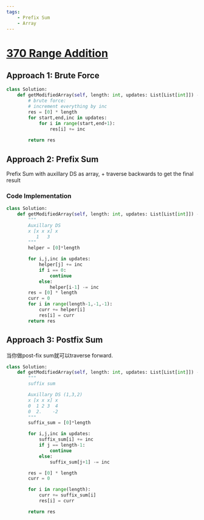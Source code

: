 ```yaml
---
tags:
    - Prefix Sum
    - Array
---
```


# [370 Range Addition](https://leetcode.com/problems/range-addition/description/)



## Approach 1: Brute Force

```python
class Solution:
    def getModifiedArray(self, length: int, updates: List[List[int]]) -> List[int]:
        # brute force:
        # increment everything by inc
        res = [0] * length
        for start,end,inc in updates:
            for i in range(start,end+1):
                res[i] += inc
        
        return res
```

## Approach 2: Prefix Sum

Prefix Sum with auxillary DS as array, + traverse backwards to get the final result

### Code Implementation

```python
class Solution:
    def getModifiedArray(self, length: int, updates: List[List[int]]) -> List[int]:        
        """
        Auxillary DS
        x [x x x] x
           1   3
        """
        helper = [0]*length

        for i,j,inc in updates:
            helper[j] += inc
            if i == 0:
                continue
            else:
                helper[i-1] -= inc
        res = [0] * length
        curr = 0
        for i in range(length-1,-1,-1):
            curr += helper[i]
            res[i] = curr
        return res
```

## Approach 3: Postfix Sum

当你做post-fix sum就可以traverse forward.

```python
class Solution:
    def getModifiedArray(self, length: int, updates: List[List[int]]) -> List[int]:        
        """
        suffix sum

        Auxillary DS (1,3,2)
        x [x x x] x
        0  1 2 3  4
        0  2.    -2
        """
        suffix_sum = [0]*length

        for i,j,inc in updates:
            suffix_sum[i] += inc
            if j == length-1:
                continue
            else:
                suffix_sum[j+1] -= inc

        res = [0] * length
        curr = 0

        for i in range(length):
            curr += suffix_sum[i]
            res[i] = curr

        return res
```